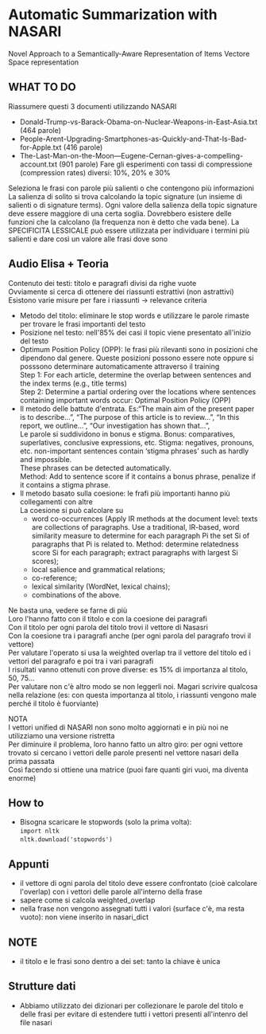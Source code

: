# Automatic Summarization with NASARI
Novel Approach to a Semantically-Aware Representation of Items
Vectore Space representation

## WHAT TO DO
Riassumere questi 3 documenti utilizzando NASARI
- Donald-Trump-vs-Barack-Obama-on-Nuclear-Weapons-in-East-Asia.txt (464 parole)
- People-Arent-Upgrading-Smartphones-as-Quickly-and-That-Is-Bad-for-Apple.txt (416 parole)
- The-Last-Man-on-the-Moon—Eugene-Cernan-gives-a-compelling-account.txt (901 parole)
Fare gli esperimenti con tassi di compressione (compression rates) diversi: 10%, 20% e 30%

Seleziona le frasi con parole più salienti o che contengono più informazioni
La salienza di solito si trova calcolando la topic signature (un insieme di salienti o di signature terms).
Ogni valore della salienza della topic signature deve essere maggiore di una certa soglia. Dovrebbero esistere delle funzioni che la calcolano (la frequenza non è detto che vada bene).
La SPECIFICITA LESSICALE può essere utilizzata per individuare i termini più salienti e dare così un valore alle frasi dove sono

## Audio Elisa + Teoria
Contenuto dei testi: titolo e paragrafi divisi da righe vuote  
Ovviamente si cerca di ottenere dei riassunti estrattivi (non astrattivi)  
Esistono varie misure per fare i riassunti -> relevance criteria
- Metodo del titolo: eliminare le stop words e utilizzare le parole rimaste per trovare le frasi importanti del testo
- Posizione nel testo: nell'85% dei casi il topic viene presentato all'inizio del testo
- Optimum Position Policy (OPP): le frasi più rilevanti sono in posizioni che dipendono dal genere. Queste posizioni possono essere note oppure si posssono determinare automaticamente attraverso il training  
Step 1: For each article, determine the overlap
between sentences and the index terms (e.g., title
terms)  
Step 2: Determine a partial ordering over the
locations where sentences containing important
words occur: Optimal Position Policy (OPP)
- Il metodo delle battute d'entrata. Es:“The main aim of the present paper is to describe…”,
“The purpose of this article is to review…”,
“In this report, we outline…”,
“Our investigation has shown that…”,  
Le parole si suddividono in bonus e stigma. Bonus: comparatives, superlatives, conclusive expressions, etc.
Stigma: negatives, pronouns, etc. non-important sentences contain
‘stigma phrases’ such as hardly and impossible.  
These phrases can be detected automatically.  
Method: Add to sentence score if it contains a bonus phrase,
penalize if it contains a stigma phrase.
- Il metodo basato sulla coesione: le frafi più importanti hanno più collegamenti con altre  
La coesione si può calcolare su  
  - word co-occurrences (Apply IR methods at the document level: texts
are collections of paragraphs. Use a traditional, IR-based, word similarity measure to
determine for each paragraph Pi the set Si of
paragraphs that Pi is related to. Method: determine relatedness score Si for each paragraph; extract paragraphs with largest Si scores);
  - local salience and grammatical relations;
  - co-reference;
  - lexical similarity (WordNet, lexical chains);
  - combinations of the above.

Ne basta una, vedere se farne di più  
Loro l'hanno fatto con il titolo e con la coesione dei paragrafi  
Con il titolo per ogni parola del titolo trovi il vettore di Nasasri  
Con la coesione tra i paragrafi anche (per ogni parola del paragrafo trovi il vettore)  
Per valutare l'operato si usa la weighted overlap tra il vettore del titolo ed i vettori del paragrafo
e poi tra i vari paragrafi  
I risultati vanno ottenuti con prove diverse: es 15% di importanza al titolo, 50, 75...  
Per valutare non c'è altro modo se non leggerli noi.
Magari scrivire qualcosa nella relazione (es: con questa importanza al titolo, i riassunti vengono male perché il titolo è fuorviante)   

NOTA  
I vettori unified di NASARI non sono molto aggiornati e in più noi ne utilizziamo una versione ristretta  
Per diminuire il problema, loro hanno fatto un altro giro: per ogni vettore trovato si cercano i vettori delle parole presenti nel vettore nasari della prima passata  
Così facendo si ottiene una matrice (puoi fare quanti giri vuoi, ma diventa enorme)

## How to
- Bisogna scaricare le stopwords (solo la prima volta):  
`import nltk`  
`nltk.download('stopwords')`

## Appunti
- il vettore di ogni parola del titolo deve essere
confrontato (cioè calcolare l'overlap) con i vettori delle parole all'interno
della frase
- sapere come si calcola weighted_overlap
- nella frase non vengono assegnati tutti i valori
(surface c'è, ma resta vuoto): non viene inserito in
nasari_dict

## NOTE
- il titolo e le frasi sono dentro a dei set: 
tanto la chiave è unica

## Strutture dati
- Abbiamo utilizzato dei dizionari per collezionare le
parole del titolo e delle frasi per evitare di estendere
tutti i vettori presenti all'intenro del file nasari